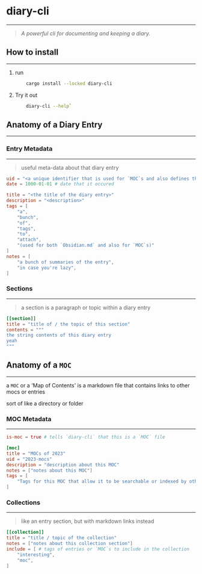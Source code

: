 # diary-cli
---
> *A powerful cli for documenting and keeping a diary.*

## How to install
---
1. run
    ```sh
        cargo install --locked diary-cli
    ```
2. Try it out
    ```sh
        diary-cli --help`
    ```
## Anatomy of a Diary Entry
---
### Entry Metadata
---
> useful meta-data about that diary entry
```toml
uid = "<a unique identifier that is used for `MOC`s and also defines the file name the entry exports as"
date = 1000-01-01 # date that it occured

title = "<the title of the diary entry>"
description = "<description>"
tags = [
    "a",
    "bunch",
    "of",
    "tags",
    "to",
    "attach",
    "(used for both `Obsidian.md` and also for `MOC`s)"
]
notes = [
    "a bunch of summaries of the entry",
    "in case you're lazy",
]
```
### Sections
---
> a section is a paragraph or topic within a diary entry
```toml
[[section]]
title = "title of / the topic of this section"
contents = """
the string contents of this diary entry
yeah
"""
```

## Anatomy of a `MOC`
---
a `MOC` or a 'Map of Contents' is a markdown file that contains links to other mocs or entries

sort of like a directory or folder

### MOC Metadata
---
```toml
is-moc = true # tells `diary-cli` that this is a `MOC` file

[moc]
title = "MOCs of 2023"
uid = "2023-mocs"
description = "description about this MOC"
notes = ["notes about this MOC"]
tags = [
    "Tags for this MOC that allow it to be searchable or indexed by other MOCs",
]
```
### Collections
---
> like an entry section, but with markdown links instead
```toml
[[collection]]
title = "title / topic of the collection"
notes = ["notes about this collection section"]
include = [ # tags of entries or `MOC`s to include in the collection
    "interesting",
    "moc",
]
```
